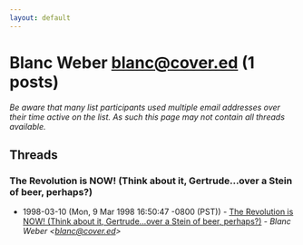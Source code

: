```yaml
---
layout: default
---
```


# Blanc Weber <blanc@cover.ed> (1 posts)

_Be aware that many list participants used multiple email addresses over their time active on the list. As such this page may not contain all threads available._

## Threads

### The Revolution is  NOW! (Think about it, Gertrude...over a Stein of beer, perhaps?)
+ 1998-03-10 (Mon, 9 Mar 1998 16:50:47 -0800 (PST)) - [The Revolution is  NOW! (Think about it, Gertrude...over a Stein of beer, perhaps?)](/archive/1998/03/c420ed97e60a7d6955e013cad6ad2767411dbbda1655f2e91a3d3fcc0fda2ea4) - _Blanc Weber \<blanc@cover.ed\>_

